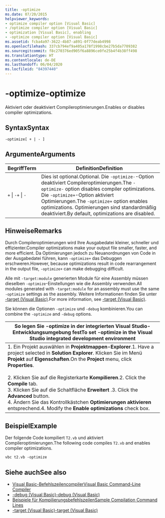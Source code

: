 ```yaml
---
title: -optimize
ms.date: 07/20/2015
helpviewer_keywords:
- optimize compiler option [Visual Basic]
- /optimize compiler option [Visual Basic]
- optimization [Visual Basic], enabling
- -optimize compiler option [Visual Basic]
ms.assetid: fcba4a97-3622-4b87-a891-0f77deab4998
ms.openlocfilehash: 337cb794ef9a405a178f1998cbe27b5da7709382
ms.sourcegitcommit: f8c270376ed905f6a8896ce0fe25b4f4b38ff498
ms.translationtype: HT
ms.contentlocale: de-DE
ms.lasthandoff: 06/04/2020
ms.locfileid: "84397440"
---
```

# <a name="-optimize"></a><span data-ttu-id="0aa40-102">-optimize</span><span class="sxs-lookup"><span data-stu-id="0aa40-102">-optimize</span></span>
<span data-ttu-id="0aa40-103">Aktiviert oder deaktiviert Compileroptimierungen.</span><span class="sxs-lookup"><span data-stu-id="0aa40-103">Enables or disables compiler optimizations.</span></span>  
  
## <a name="syntax"></a><span data-ttu-id="0aa40-104">Syntax</span><span class="sxs-lookup"><span data-stu-id="0aa40-104">Syntax</span></span>  
  
```console  
-optimize[ + | - ]  
```  
  
## <a name="arguments"></a><span data-ttu-id="0aa40-105">Argumente</span><span class="sxs-lookup"><span data-stu-id="0aa40-105">Arguments</span></span>  
  
|<span data-ttu-id="0aa40-106">Begriff</span><span class="sxs-lookup"><span data-stu-id="0aa40-106">Term</span></span>|<span data-ttu-id="0aa40-107">Definition</span><span class="sxs-lookup"><span data-stu-id="0aa40-107">Definition</span></span>|  
|---|---|  
|<span data-ttu-id="0aa40-108">`+` &#124; `-`</span><span class="sxs-lookup"><span data-stu-id="0aa40-108">`+` &#124; `-`</span></span>|<span data-ttu-id="0aa40-109">Dies ist optional.</span><span class="sxs-lookup"><span data-stu-id="0aa40-109">Optional.</span></span> <span data-ttu-id="0aa40-110">Die `-optimize-`-Option deaktiviert Compileroptimierungen.</span><span class="sxs-lookup"><span data-stu-id="0aa40-110">The `-optimize-` option disables compiler optimizations.</span></span> <span data-ttu-id="0aa40-111">Die `-optimize+`-Option aktiviert Optimierungen.</span><span class="sxs-lookup"><span data-stu-id="0aa40-111">The `-optimize+` option enables optimizations.</span></span> <span data-ttu-id="0aa40-112">Optimierungen sind standardmäßig deaktiviert.</span><span class="sxs-lookup"><span data-stu-id="0aa40-112">By default, optimizations are disabled.</span></span>|  
  
## <a name="remarks"></a><span data-ttu-id="0aa40-113">Hinweise</span><span class="sxs-lookup"><span data-stu-id="0aa40-113">Remarks</span></span>  
 <span data-ttu-id="0aa40-114">Durch Compileroptimierungen wird Ihre Ausgabedatei kleiner, schneller und effizienter.</span><span class="sxs-lookup"><span data-stu-id="0aa40-114">Compiler optimizations make your output file smaller, faster, and more efficient.</span></span> <span data-ttu-id="0aa40-115">Da Optimierungen jedoch zu Neuanordnungen von Code in der Ausgabedatei führen, kann `-optimize+` das Debuggen erschweren.</span><span class="sxs-lookup"><span data-stu-id="0aa40-115">However, because optimizations result in code rearrangement in the output file, `-optimize+` can make debugging difficult.</span></span>  
  
 <span data-ttu-id="0aa40-116">Alle mit `-target:module` generierten Module für eine Assembly müssen dieselben `-optimize`-Einstellungen wie die Assembly verwenden.</span><span class="sxs-lookup"><span data-stu-id="0aa40-116">All modules generated with `-target:module` for an assembly must use the same `-optimize` settings as the assembly.</span></span> <span data-ttu-id="0aa40-117">Weitere Informationen finden Sie unter [-target (Visual Basic)](target.md).</span><span class="sxs-lookup"><span data-stu-id="0aa40-117">For more information, see [-target (Visual Basic)](target.md).</span></span>  
  
 <span data-ttu-id="0aa40-118">Sie können die Optionen `-optimize` und `-debug` kombinieren.</span><span class="sxs-lookup"><span data-stu-id="0aa40-118">You can combine the `-optimize` and `-debug` options.</span></span>  
  
|<span data-ttu-id="0aa40-119">So legen Sie -optimize in der integrierten Visual Studio-Entwicklungsumgebung fest</span><span class="sxs-lookup"><span data-stu-id="0aa40-119">To set -optimize in the Visual Studio integrated development environment</span></span>|  
|---|  
|<span data-ttu-id="0aa40-120">1.  Ein Projekt auswählen in **Projektmappen-Explorer**.</span><span class="sxs-lookup"><span data-stu-id="0aa40-120">1.  Have a project selected in **Solution Explorer**.</span></span> <span data-ttu-id="0aa40-121">Klicken Sie im Menü **Projekt** auf **Eigenschaften**.</span><span class="sxs-lookup"><span data-stu-id="0aa40-121">On the **Project** menu, click **Properties**.</span></span><br />     <br /><span data-ttu-id="0aa40-122">2.  Klicken Sie auf die Registerkarte **Kompilieren**.</span><span class="sxs-lookup"><span data-stu-id="0aa40-122">2.  Click the **Compile** tab.</span></span><br /><span data-ttu-id="0aa40-123">3.  Klicken Sie auf die Schaltfläche **Erweitert** .</span><span class="sxs-lookup"><span data-stu-id="0aa40-123">3.  Click the **Advanced** button.</span></span><br /><span data-ttu-id="0aa40-124">4.  Ändern Sie das Kontrollkästchen **Optimierungen aktivieren** entsprechend.</span><span class="sxs-lookup"><span data-stu-id="0aa40-124">4.  Modify the **Enable optimizations** check box.</span></span>|  
  
## <a name="example"></a><span data-ttu-id="0aa40-125">Beispiel</span><span class="sxs-lookup"><span data-stu-id="0aa40-125">Example</span></span>  
 <span data-ttu-id="0aa40-126">Der folgende Code kompiliert `T2.vb` und aktiviert Compileroptimierungen.</span><span class="sxs-lookup"><span data-stu-id="0aa40-126">The following code compiles `T2.vb` and enables compiler optimizations.</span></span>  
  
```console
vbc t2.vb -optimize  
```  
  
## <a name="see-also"></a><span data-ttu-id="0aa40-127">Siehe auch</span><span class="sxs-lookup"><span data-stu-id="0aa40-127">See also</span></span>

- [<span data-ttu-id="0aa40-128">Visual Basic-Befehlszeilencompiler</span><span class="sxs-lookup"><span data-stu-id="0aa40-128">Visual Basic Command-Line Compiler</span></span>](index.md)
- [<span data-ttu-id="0aa40-129">-debug (Visual Basic)</span><span class="sxs-lookup"><span data-stu-id="0aa40-129">-debug (Visual Basic)</span></span>](debug.md)
- [<span data-ttu-id="0aa40-130">Beispiele für Kompilierungsbefehlszeilen</span><span class="sxs-lookup"><span data-stu-id="0aa40-130">Sample Compilation Command Lines</span></span>](sample-compilation-command-lines.md)
- [<span data-ttu-id="0aa40-131">-target (Visual Basic)</span><span class="sxs-lookup"><span data-stu-id="0aa40-131">-target (Visual Basic)</span></span>](target.md)

